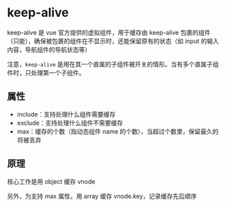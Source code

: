 # keep-alive

keep-alive 是 vue 官方提供的虚拟组件，用于缓存由 keep-alive 包裹的组件（只能），确保被包裹的组件在不显示时，还能保留原有的状态（如 input 的输入内容，导航组件的导航状态等）



注意，`keep-alive` 是用在其一个直属的子组件被开关的情形。当有多个直属子组件时，只处理第一个子组件。

## 属性

- include：支持处理什么组件需要缓存
- exclude：支持处理什么组件不需要缓存
- max：缓存的个数（指动态组件 name 的个数），当超过个数里，保留最久的将被丢弃



## 原理

核心工作是用 object 缓存 vnode

另外，为支持 max 属性，用 array 缓存 vnode.key，记录缓存先后顺序